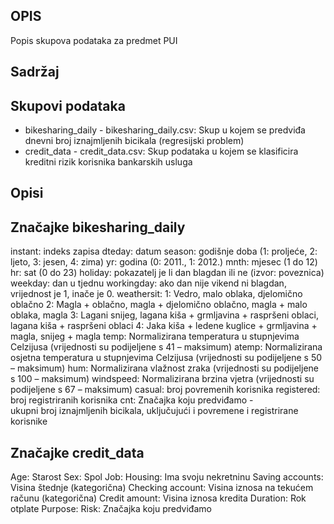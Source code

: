 ## OPIS
Popis skupova podataka za predmet PUI

## Sadržaj

## Skupovi podataka
* bikesharing_daily - bikesharing_daily.csv: Skup u kojem se predviđa dnevni broj iznajmljenih bicikala (regresijski problem)
* credit_data - credit_data.csv: Skup podataka u kojem se klasificira kreditni rizik korisnika bankarskih usluga
## Opisi

## Značajke bikesharing_daily 
instant: indeks zapisa
dteday: datum
season: godišnje doba (1: proljeće, 2: ljeto, 3: jesen, 4: zima)
yr: godina (0: 2011., 1: 2012.)
mnth: mjesec (1 do 12)
hr: sat (0 do 23)
holiday: pokazatelj je li dan blagdan ili ne (izvor: poveznica)
weekday: dan u tjednu
workingday: ako dan nije vikend ni blagdan, vrijednost je 1, inače je 0.
weathersit:
    1: Vedro, malo oblaka, djelomično oblačno
    2: Magla + oblačno, magla + djelomično oblačno, magla + malo oblaka, magla
    3: Lagani snijeg, lagana kiša + grmljavina + raspršeni oblaci, lagana kiša + raspršeni oblaci
    4: Jaka kiša + ledene kuglice + grmljavina + magla, snijeg + magla
temp: Normalizirana temperatura u stupnjevima Celzijusa (vrijednosti su podijeljene s 41 – maksimum)
atemp: Normalizirana osjetna temperatura u stupnjevima Celzijusa (vrijednosti su podijeljene s 50 – maksimum)
hum: Normalizirana vlažnost zraka (vrijednosti su podijeljene s 100 – maksimum)
windspeed: Normalizirana brzina vjetra (vrijednosti su podijeljene s 67 – maksimum)
casual: broj povremenih korisnika
registered: broj registriranih korisnika
cnt: Značajka koju predviđamo -  
ukupni broj iznajmljenih bicikala, uključujući i povremene i registrirane korisnike
## Značajke credit_data 
Age: Starost
Sex: Spol
Job: 
Housing: Ima svoju nekretninu
Saving accounts: Visina štednje (kategorična)
Checking account: Visina iznosa na tekućem računu (kategorična)
Credit amount: Visina iznosa kredita
Duration: Rok otplate
Purpose: 
Risk: Značajka koju predviđamo
